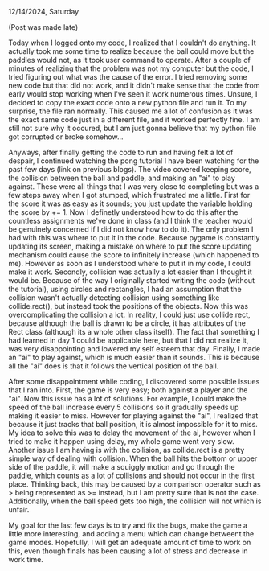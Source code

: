12/14/2024, Saturday

(Post was made late)

Today when I logged onto my code, I realized that I couldn't do anything. It actually took me some time to realize because the ball could move but the paddles would not, as it took user command to operate. After a couple of minutes of realizing that the problem was not my computer but the code, I tried figuring out what was the cause of the error. I tried removing some new code but that did not work, and it didn't make sense that the code from early would stop working when I've seen it work numerous times. Unsure, I decided to copy the exact code onto a new python file and run it. To my surprise, the file ran normally. This caused me a lot of confusion as it was the exact same code just in a different file, and it worked perfectly fine. I am still not sure why it occured, but I am just gonna believe that my python file got corrupted or broke somehow...

Anyways, after finally getting the code to run and having felt a lot of despair, I continued watching the pong tutorial I have been watching for the past few days (link on previous blogs). The video covered keeping score, the collision between the ball and paddle, and making an "ai" to play against. These were all things that I was very close to completing but was a few steps away when I got stumped, which frustrated me a little. First for the score it was as easy as it sounds; you just update the variable holding the score by += 1. Now I definetly understood how to do this after the countless assignments we've done in class (and I think the teacher would be genuinely concerned if I did not know how to do it). The only problem I had with this was where to put it in the code. Because pygame is constantly updating its screen, making a mistake on where to put the score updating mechanism could cause the score to infinitely increase (which happened to me). However as soon as I understood where to put it in my code, I could make it work. Secondly, collision was actually a lot easier than I thought it would be. Because of the way I originally started writing the code (without the tutorial), using circles and rectangles, I had an assumption that the collision wasn't actually detecting collision using something like collide.rect(), but instead took the positions of the objects. Now this was overcomplicating the collision a lot. In reality, I could just use collide.rect, because although the ball is drawn to be a circle, it has attributes of the Rect class (although its a whole other class itself). The fact that something I had learned in day 1 could be applicable here, but that I did not realize it, was very disappointing and lowered my self esteem that day. Finally, I made an "ai" to play against, which is much easier than it sounds. This is because all the "ai" does is that it follows the vertical position of the ball.

After some disappointment while coding, I discovered some possible issues that I ran into. First, the game is very easy; both against a player and the "ai". Now this issue has a lot of solutions. For example, I could make the speed of the ball increase every 5 collisions so it gradually speeds up making it easier to miss. However for playing against the "ai", I realized that because it just tracks that ball position, it is almost impossible for it to miss. My idea to solve this was to delay the movement of the ai, however when I tried to make it happen using delay, my whole game went very slow. Another issue I am having is with the collision, as collide.rect is a pretty simple way of dealing with collision. When the ball hits the bottom or upper side of the paddle, it will make a squiggly motion and go through the paddle, which counts as a lot of collisions and should not occur in the first place. Thinking back, this may be caused by a comparison operator such as > being represented as >= instead, but I am pretty sure that is not the case. Additionally, when the ball speed gets too high, the collision will not which is unfair.

My goal for the last few days is to try and fix the bugs, make the game a little more interesting, and adding a menu which can change betweent the game modes. Hopefully, I will get an adequate amount of time to work on this, even though finals has been causing a lot of stress and decrease in work time.
